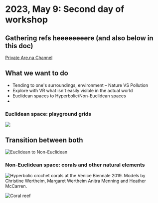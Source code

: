 # 2023, May 9: Second day of workshop

## Gathering refs heeeeeeeere (and also below in this doc)
[Private Are.na Channel](https://www.are.na/share/kYKZiFk)

## What we want to do
- Tending to one's surroundings, environment – Nature VS Pollution
- Explore with VR what isn't easily visible in the actual world
- Euclidean spaces to Hyperbolic/Non-Euclidean spaces
- 


### Euclidean space: playground grids
![](https://d2w9rnfcy7mm78.cloudfront.net/890878/original_403a7cd194f37d97d0c5678b82c2a413.jpg?1487603967?bc=1)

## Transition between both

![Euclidean to Non-Euclidean](https://crochetcoralreef.org/wp-content/uploads/2020/03/Screen-Shot-2020-03-21-at-12.42.44-PM.png)


### Non-Euclidean space: corals and other natural elements

![Hyperbolic crochet corals at the Venice Biennale 2019. Models by Christine Wertheim, Margaret Wertheim Anitra Menning and Heather McCarren.](https://crochetcoralreef.org/wp-content/uploads/2019/10/IMG_2847.jpg)

![Coral reef](https://crochetcoralreef.org/wp-content/uploads/2020/03/Screen-Shot-2020-03-21-at-12.43.20-PM.png)